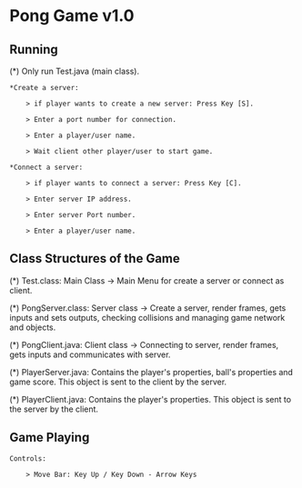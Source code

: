 Pong Game v1.0
==============

Running
--------

(*) Only run Test.java (main class).
	
	*Create a server:

		> if player wants to create a new server: Press Key [S].
	
		> Enter a port number for connection.
	
		> Enter a player/user name.

		> Wait client other player/user to start game.

	*Connect a server:

		> if player wants to connect a server: Press Key [C].
		
		> Enter server IP address.

		> Enter server Port number.

		> Enter a player/user name.


Class Structures of the Game
-----------------------------

(*) Test.class: Main Class -> Main Menu for create a server or connect as client. 

(*) PongServer.class: Server class -> Create a server, render frames, gets inputs and sets
outputs, checking collisions and managing game network and objects.

(*) PongClient.java:  Client class -> Connecting to server, render frames, gets inputs and 
communicates with server.

(*) PlayerServer.java: Contains the player's properties, ball's properties and game score. 
This object is sent to the client by the server.

(*) PlayerClient.java: Contains the player's properties. This object is sent to the server 
by the client.


Game Playing
-------------

	Controls: 
		
		> Move Bar: Key Up / Key Down - Arrow Keys
